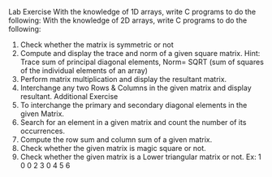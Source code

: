 Lab Exercise 
With the knowledge of 1D arrays, write C programs to do the following: 
With the knowledge of 2D arrays, write C programs to do the following:
1. Check whether the matrix is symmetric or not
2. Compute and display the trace and norm of a given square matrix.
Hint: Trace sum of principal diagonal elements, Norm= SQRT (sum of squares of
the individual elements of an array)
3. Perform matrix multiplication and display the resultant matrix.
4. Interchange any two Rows & Columns in the given matrix and display resultant.
Additional Exercise
1. To interchange the primary and secondary diagonal elements in the given Matrix.
2. Search for an element in a given matrix and count the number of its occurrences.
3. Compute the row sum and column sum of a given matrix.
4. Check whether the given matrix is magic square or not.
5. Check whether the given matrix is a Lower triangular matrix or not.
Ex: 1 0 0
    2 3 0
    4 5 6